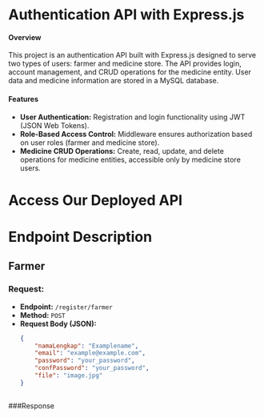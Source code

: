 # Authentication API with Express.js
#### Overview
This project is an authentication API built with Express.js designed to serve two types of users: farmer and medicine store. The API provides login, account management, and CRUD operations for the medicine entity. User data and medicine information are stored in a MySQL database.

#### Features
- **User Authentication:** Registration and login functionality using JWT (JSON Web Tokens).
- **Role-Based Access Control:** Middleware ensures authorization based on user roles (farmer and medicine   store).
- **Medicine CRUD Operations:** Create, read, update, and delete operations for medicine entities, accessible only by medicine store users.

# Access Our Deployed API



# Endpoint Description
## Farmer
### Request:

- **Endpoint:** `/register/farmer`
- **Method:** `POST`
- **Request Body (JSON):**
  ```json
  {
      "namaLengkap": "Examplename",
      "email": "example@example.com",
      "password": "your_password",
      "confPassword": "your_password",
      "file": "image.jpg"
  }
           
###Response

  


    

